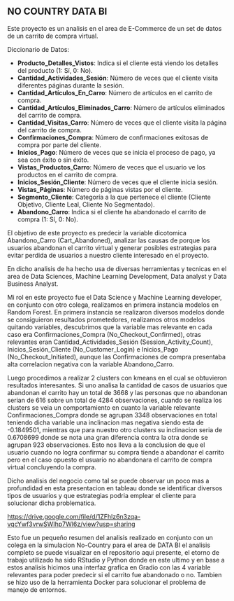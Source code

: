 ## NO COUNTRY DATA BI

Este proyecto es un analisis en el area de E-Commerce de un set de datos de un carrito de compra virtual.

Diccionario de Datos:

- **Producto_Detalles_Vistos**: Indica si el cliente está viendo los detalles del producto (1: Sí, 0: No).
- **Cantidad_Actividades_Sesión**: Número de veces que el cliente visita diferentes páginas durante la sesión.
- **Cantidad_Artículos_En_Carro**: Número de artículos en el carrito de compra.
- **Cantidad_Artículos_Eliminados_Carro**: Número de artículos eliminados del carrito de compra.
- **Cantidad_Visitas_Carro**: Número de veces que el cliente visita la página del carrito de compra.
- **Confirmaciones_Compra**: Número de confirmaciones exitosas de compra por parte del cliente.
- **Inicios_Pago**: Número de veces que se inicia el proceso de pago, ya sea con éxito o sin éxito.
- **Vistas_Productos_Carro**: Número de veces que el usuario ve los productos en el carrito de compra.
- **Inicios_Sesión_Cliente**: Número de veces que el cliente inicia sesión.
- **Vistas_Páginas**: Número de páginas vistas por el cliente.
- **Segmento_Cliente**: Categoría a la que pertenece el cliente (Cliente Objetivo, Cliente  Leal, Cliente No Segmentado).
- **Abandono_Carro**: Indica si el cliente ha abandonado el carrito de compra (1: Sí, 0: No).

El objetivo de este proyecto es predecir la variable dicotomica Abandono_Carro (Cart_Abandoned), analizar las causas de porque los usuarios 
abandonan el carrito virtual y generar posibles estrategias para evitar perdida de usuarios a nuestro cliente interesado en el proyecto. 

En dicho analisis de ha hecho usa de diversas herramientas y tecnicas en el area de Data Sciences, Machine Learning Development, Data analyst y Data Business Analyst.

Mi rol en este proyecto fue el Data Science y Machine Learning developer, en conjunto con otro colega, realizamos en primera instancia modelos en Random Forest.
En primera instancia se realizaron diversos modelos donde se consiguieron resultados prometedores, realizamos otros modelos quitando variables, 
descubrimos que la variable mas relevante en cada caso era Confirmaciones_Compra (No_Checkout_Confirmed), otras relevantes eran Cantidad_Actividades_Sesión (Session_Activity_Count), Inicios_Sesión_Cliente (No_Customer_Login) e Inicios_Pago (No_Checkout_Initiated), aunque las Confirmaciones de compra presentaba alta correlacion negativa con la variable Abandono_Carro. 


Luego procedimos a realizar 2 clusters con kmeans en el cual se obtuvieron resultados interesantes. Si uno analisa la cantidad de casos de usuarios que abandonan el carrito hay un total de 3668 y las personas que no abandonan serian de 616 sobre un total de 4284 observaciones, cuando se realiza los clusters se veia un comportamiento en cuanto la variable relevante Confirmaciones_Compra donde se agrupan 3348 observaciones en total teniendo dicha variable una inclinacion mas negativa siendo esta de -0.1849501, mientras que para nuestro otro clusters su inclinacion seria de 0.6708699 donde se nota una gran diferencia contra la otra donde se agrupan 923 observaciones. Esto nos lleva a la conclusion de que el usuario cuando no logra confirmar su compra tiende a abandonar el carrito pero en el caso opuesto el usuario no abandonara el carrito de compra virtual concluyendo la compra.

Dicho analisis del negocio como tal se puede observar un poco mas a profundidad en esta presentacion en tableau donde se identificar diversos tipos de usuarios y que estrategias podria emplear el cliente para solucionar dicha problematica.

https://drive.google.com/file/d/1ZFhlz6n3zqa-vqcYwf3vrwSWIhp7Wl6z/view?usp=sharing


Esto fue un pequeño resumen del analisis realizado en conjunto con un colega en la simulacion No-Country para el area de DATA BI el analisis completo se puede visualizar en el repositorio
aqui presente, el etorno de trabajo utilizado ha sido RStudio y Python donde en este ultimo y en base a estos analisis hicimos una interfaz grafica en Gradio con las 4 variable relevantes para poder predecir si el carrito fue abandonado o no. Tambien se hizo uso de la herramienta Docker para solucionar el problema de manejo de entornos. 


